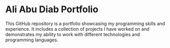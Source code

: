 # Ali Abu Diab Portfolio
This GitHub repository is a portfolio showcasing my programming skills and experience. It includes a collection of projects I have worked on and demonstrates my ability to work with different technologies and programming languages.
